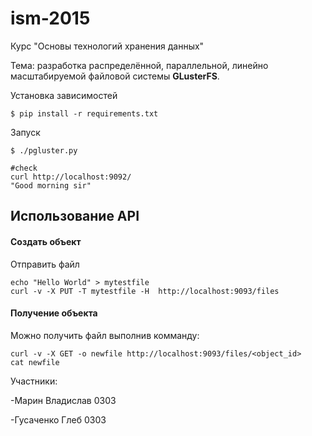 # ism-2015
Курс "Основы технологий хранения данных"

Тема: разработка распределённой, параллельной, линейно масштабируемой файловой системы <b>GLusterFS</b>.

Установка зависимостей

~~~
$ pip install -r requirements.txt
~~~
Запуск 
~~~
$ ./pgluster.py

#check
curl http://localhost:9092/
"Good morning sir"
~~~

## Использование API

#### Создать объект
Отправить файл

~~~
echo "Hello World" > mytestfile
curl -v -X PUT -T mytestfile -H  http://localhost:9093/files
~~~


#### Получение объекта
Можно получить файл выполнив комманду:

~~~
curl -v -X GET -o newfile http://localhost:9093/files/<object_id>
cat newfile
~~~
Участники:

-Марин Владислав 0303

-Гусаченко Глеб 0303

